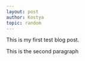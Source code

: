 ```yaml
---
layout: post
author: Kostya
topic: random
---
```

This is my first test blog post.

This is the second paragraph